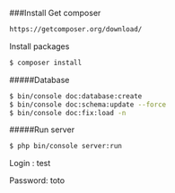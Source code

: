 ###Install
Get composer
```sh
https://getcomposer.org/download/
```
Install packages
```sh
$ composer install
```


#####Database
```sh
$ bin/console doc:database:create
$ bin/console doc:schema:update --force
$ bin/console doc:fix:load -n
```

#####Run server
```bash
$ php bin/console server:run
```

Login : test

Password: toto